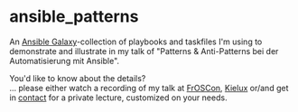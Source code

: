ansible_patterns
================

An [Ansible Galaxy][ansiblegalaxy]-collection of playbooks and taskfiles I'm using to demonstrate and illustrate in my talk of "Patterns & Anti-Patterns bei der Automatisierung mit Ansible".

You'd like to know about the details?  
... please either watch a recording of my talk at [FrOSCon][froscon_recording], [Kielux][kielux_recording] or/and get in [contact][contact] for a private lecture, customized on your needs.

[ansiblegalaxy]: https://galaxy.ansible.com/
[froscon_recording]: https://media.ccc.de/v/froscon2022-2750-patterns_anti-patterns_bei_der_automatisierung_mit_ansible
[kielux_recording]: https://kielux.de/p/KOLT22#553
[contact]: mailto:AheroX+github.com@AmaliX.de
